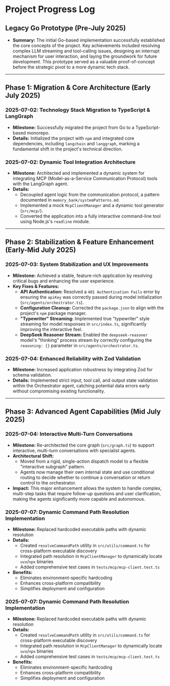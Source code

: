 # Project Progress Log

## Legacy Go Prototype (Pre-July 2025)

-   **Summary:** The initial Go-based implementation successfully established the core concepts of the project. Key achievements included resolving complex LLM streaming and tool-calling issues, designing an interrupt mechanism for user interaction, and laying the groundwork for future development. This prototype served as a valuable proof-of-concept before the strategic pivot to a more dynamic tech stack.

---

## Phase 1: Migration & Core Architecture (Early July 2025)

### 2025-07-02: Technology Stack Migration to TypeScript & LangGraph

-   **Milestone:** Successfully migrated the project from Go to a TypeScript-based monorepo.
-   **Details:** Initialized the project with `npm` and integrated core dependencies, including `langchain` and `langgraph`, marking a fundamental shift in the project's technical direction.

### 2025-07-02: Dynamic Tool Integration Architecture

-   **Milestone:** Architected and implemented a dynamic system for integrating MCP (Model-as-a-Service Communication Protocol) tools with the LangGraph agent.
-   **Details:**
    -   Decoupled agent logic from the communication protocol, a pattern documented in `memory_bank/systemPatterns.md`.
    -   Implemented a mock `McpClientManager` and a dynamic tool generator (`src/mcp/`).
    -   Converted the application into a fully interactive command-line tool using Node.js's `readline` module.

---

## Phase 2: Stabilization & Feature Enhancement (Early-Mid July 2025)

### 2025-07-03: System Stabilization and UX Improvements

-   **Milestone:** Achieved a stable, feature-rich application by resolving critical bugs and enhancing the user experience.
-   **Key Fixes & Features:**
    -   **API Authentication:** Resolved a `401 Authentication Fails` error by ensuring the `apiKey` was correctly passed during model initialization (`src/agents/orchestrator.ts`).
    -   **Configuration Cleanup:** Corrected the `package.json` to align with the project's `npm` package manager.
    -   **"Typewriter" Streaming:** Implemented true "typewriter" style streaming for model responses in `src/index.ts`, significantly improving the interactive feel.
    -   **DeepSeek Reasoner Stream:** Enabled the `deepseek-reasoner` model's "thinking" process stream by correctly configuring the `reasoning: {}` parameter in `src/agents/orchestrator.ts`.

### 2025-07-04: Enhanced Reliability with Zod Validation

-   **Milestone:** Increased application robustness by integrating Zod for schema validation.
-   **Details:** Implemented strict input, tool call, and output state validation within the Orchestrator agent, catching potential data errors early without compromising existing functionality.

---

## Phase 3: Advanced Agent Capabilities (Mid July 2025)

### 2025-07-04: Interactive Multi-Turn Conversations

-   **Milestone:** Re-architected the core graph (`src/graph.ts`) to support interactive, multi-turn conversations with specialist agents.
-   **Architectural Shift:**
    -   Moved from a rigid, single-action dispatch model to a flexible "interactive subgraph" pattern.
    -   Agents now manage their own internal state and use conditional routing to decide whether to continue a conversation or return control to the orchestrator.
-   **Impact:** This major enhancement allows the system to handle complex, multi-step tasks that require follow-up questions and user clarification, making the agents significantly more capable and autonomous.

### 2025-07-07: Dynamic Command Path Resolution Implementation

-   **Milestone:** Replaced hardcoded executable paths with dynamic resolution
-   **Details:**
    -   Created `resolveCommandPath` utility in `src/utils/command.ts` for cross-platform executable discovery
    -   Integrated path resolution in `McpClientManager` to dynamically locate `uvx`/`npx` binaries
    -   Added comprehensive test cases in `tests/mcp/mcp-client.test.ts`
-   **Benefits:**
    -   Eliminates environment-specific hardcoding
    -   Enhances cross-platform compatibility
    -   Simplifies deployment and configuration

### 2025-07-07: Dynamic Command Path Resolution Implementation

-   **Milestone:** Replaced hardcoded executable paths with dynamic resolution
-   **Details:**
    -   Created `resolveCommandPath` utility in `src/utils/command.ts` for cross-platform executable discovery
    -   Integrated path resolution in `McpClientManager` to dynamically locate `uvx`/`npx` binaries
    -   Added comprehensive test cases in `tests/mcp/mcp-client.test.ts`
-   **Benefits:**
    -   Eliminates environment-specific hardcoding
    -   Enhances cross-platform compatibility
    -   Simplifies deployment and configuration
